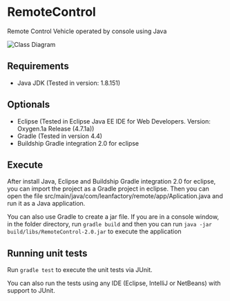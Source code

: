 # RemoteControl

Remote Control Vehicle operated by console using Java

![Class Diagram](https://raw.githubusercontent.com/jkevingutierrezg/RemoteControl/develop/resources/uml/RemoteControl.png)

## Requirements

- Java JDK (Tested in version: 1.8.151)

## Optionals

- Eclipse (Tested in Eclipse Java EE IDE for Web Developers. Version: Oxygen.1a Release (4.7.1a))
- Gradle (Tested in version 4.4)
- Buildship Gradle integration 2.0 for eclipse

## Execute

After install Java, Eclipse and Buildship Gradle integration 2.0 for eclipse, you can import the project as a Gradle project in eclipse. Then you can open the file src/main/java/com/leanfactory/remote/app/Aplication.java and run it as a Java application.

You can also use Gradle to create a jar file. If you are in a console window, in the folder directory, run `gradle build` and then you can run `java -jar build/libs/RemoteControl-2.0.jar` to execute the application

## Running unit tests

Run `gradle test` to execute the unit tests via JUnit.

You can also run the tests using any IDE (Eclipse, IntelliJ or NetBeans) with support to JUnit.
